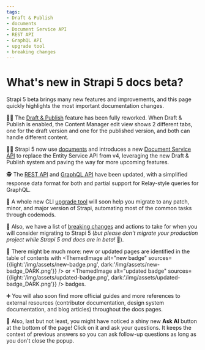 ```yaml
---
tags:
- Draft & Publish
- documents
- Document Service API
- REST API
- GraphQL API 
- upgrade tool
- breaking changes
---
```

# What's new in Strapi 5 docs beta?

Strapi 5 beta brings many new features and improvements, and this page quickly highlights the most important documentation changes.

🧑‍🎨 The [Draft & Publish](/user-docs/content-manager/saving-and-publishing-content) feature has been fully reworked. When Draft & Publish is enabled, the Content Manager edit view shows 2 different tabs, one for the draft version and one for the published version, and both can handle different content.

🧑‍🏫 Strapi 5 now use [documents](/dev-docs/api/document) and introduces a new [Document Service API](/dev-docs/api/document-service) to replace the Entity Service API from v4, leveraging the new Draft & Publish system and paving the way for more upcoming features.

🕵️ The [REST API](/dev-docs/api/rest) and [GraphQL API](/dev-docs/api/graphql) have been updated, with a simplified response data format for both and partial support for Relay-style queries for GraphQL.

🦾 A whole new CLI [upgrade tool](/dev-docs/upgrade-tool) will soon help you migrate to any patch, minor, and major version of Strapi, automating most of the common tasks through codemods.

👷 Also, we have a list of [breaking changes](/dev-docs/migration/v4-to-v5/breaking-changes) and actions to take for when you will consider migrating to Strapi 5 (_but please don't migrate your production project while Strapi 5 and docs are in beta!_ 🙏).

👀 There might be much more: new or updated pages are identified in the table of contents with <ThemedImage alt="new badge" sources={{light:'/img/assets/new-badge.png', dark:'/img/assets/new-badge_DARK.png'}} /> or <ThemedImage alt="updated badge" sources={{light:'/img/assets/updated-badge.png', dark:'/img/assets/updated-badge_DARK.png'}} /> badges.

➕ You will also soon find more official guides and more references to external resources (contributor documentation, design system documentation, and blog articles) throughout the docs pages.

🤖 Also, last but not least, you might have noticed a shiny new **Ask AI** button at the bottom of the page! Click on it and ask your questions. It keeps the context of previous answers so you can ask follow-up questions as long as you don't close the popup.

